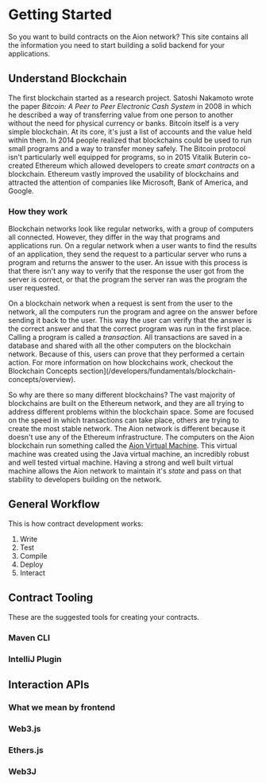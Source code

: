 # Getting Started

So you want to build contracts on the Aion network? This site contains all the information you need to start building a solid backend for your applications.

## Understand Blockchain

The first blockchain started as a research project. Satoshi Nakamoto wrote the paper _Bitcoin: A Peer to Peer Electronic Cash System_ in 2008 in which he described a way of transferring value from one person to another without the need for physical currency or banks. Bitcoin itself is a very simple blockchain. At its core, it's just a list of accounts and the value held within them. In 2014 people realized that blockchains could be used to run small programs and a way to transfer money safely. The Bitcoin protocol isn't particularly well equipped for programs, so in 2015 Vitalik Buterin co-created Ethereum which allowed developers to create _smart contracts_ on a blockchain. Ethereum vastly improved the usability of blockchains and attracted the attention of companies like Microsoft, Bank of America, and Google.

### How they work

Blockchain networks look like regular networks, with a group of computers all connected. However, they differ in the way that programs and applications run. On a regular network when a user wants to find the results of an application, they send the request to a particular server who runs a program and returns the answer to the user. An issue with this process is that there isn't any way to verify that the response the user got from the server is correct, or that the program the server ran was the program the user requested.

On a blockchain network when a request is sent from the user to the network, all the computers run the program and agree on the answer before sending it back to the user. This way the user can verify that the answer is the correct answer and that the correct program was run in the first place. Calling a program is called a _transaction_. All transactions are saved in a database and shared with all the other computers on the blockchain network. Because of this, users can prove that they performed a certain action. For more information on how blockchains work, checkout the Blockchain Concepts section](/developers/fundamentals/blockchain-concepts/overview).

So why are there so many different blockchains? The vast majority of blockchains are built on the Ethereum network, and they are all trying to address different problems within the blockchain space. Some are focused on the speed in which transactions can take place, others are trying to create the most stable network. The Aion network is different because it doesn't use any of the Ethereum infrastructure. The computers on the Aion blockchain run something called the [Aion Virtual Machine](/developers/fundamentals/aion-virtual-machine/overview). This virtual machine was created using the Java virtual machine, an incredibly robust and well tested virtual machine. Having a strong and well built virtual machine allows the Aion network to maintain it's _state_ and pass on that stability to developers building on the network.

## General Workflow

This is how contract development works:

1. Write
2. Test
3. Compile
4. Deploy
5. Interact

## Contract Tooling

These are the suggested tools for creating your contracts.

### Maven CLI

<!-- TODO: What is it? -->
<!-- TODO: How does the embedded AVM work? -->

### IntelliJ Plugin

<!-- TODO: What is it? -->
<!-- TODO: How does it work with Maven CLI and the embedded AVM? -->

## Interaction APIs

### What we mean by frontend

<!-- TODO: explain what we mean by frontend, and how it works in the blockchain world. -->

### Web3.js

<!-- TODO: What is this? JS Framework that lets you call from and send requests to the blockchain. -->
<!-- TODO: Define use cases -->

### Ethers.js

<!-- TODO: What is this? JS Framework that lets you call from and send requests to the blockchain. -->
<!-- TODO: Define use cases -->

### Web3J

<!-- TODO: What is this? Java build-tool that lets your standard Java app talk to the blockchain. -->
<!-- TODO: Define use cases -->
